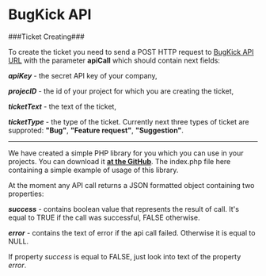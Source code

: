 # BugKick API #

###Ticket Creating###

To create the ticket you need to send a POST HTTP request 
to [BugKick API URL](https://bugkick.com/api "BugKick API URL") 
with the parameter **apiCall** which should contain next fields:

***apiKey*** - the secret API key of your company,

***projecID*** - the id of your project for which you are creating the ticket,

***ticketText*** - the text of the ticket,

***ticketType*** - the type of the ticket.
Currently next three types of ticket are supproted: 
**"Bug"**, **"Feature request"**, **"Suggestion"**.


----------


We have created a simple PHP library for you which you can use in your projects. 
You can download it **[at the GitHub](https://github.com/BugKick/BugKick-API "BugKick API PHP library")**. 
The index.php file here containing a simple example of usage of this library.

At the moment any API call returns a JSON formatted object containing two properties:

***success*** - contains boolean value that represents the result of call. 
It's equal to TRUE if the call was successful, FALSE otherwise.

***error*** - contains the text of error if the api call failed. Otherwise it is equal to NULL.

If property *success* is equal to FALSE, just look into text of the property *error*.
